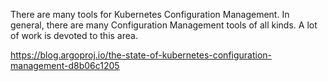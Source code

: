 There are many tools for Kubernetes Configuration Management. In general, there are many Configuration Management tools of all kinds. A lot of work is devoted to this area.


https://blog.argoproj.io/the-state-of-kubernetes-configuration-management-d8b06c1205